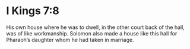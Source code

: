 # I Kings 7:8

His own house where he was to dwell, in the other court back of the hall, was of like workmanship. Solomon also made a house like this hall for Pharaoh’s daughter whom he had taken in marriage.
